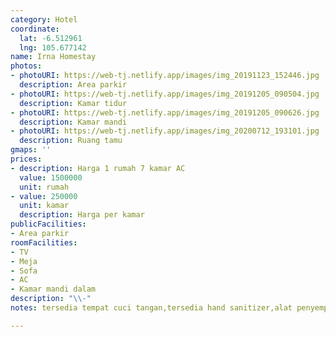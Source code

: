 ```yaml
---
category: Hotel
coordinate:
  lat: -6.512961
  lng: 105.677142
name: Irna Homestay
photos:
- photoURI: https://web-tj.netlify.app/images/img_20191123_152446.jpg
  description: Area parkir
- photoURI: https://web-tj.netlify.app/images/img_20191205_090504.jpg
  description: Kamar tidur
- photoURI: https://web-tj.netlify.app/images/img_20191205_090626.jpg
  description: Kamar mandi
- photoURI: https://web-tj.netlify.app/images/img_20200712_193101.jpg
  description: Ruang tamu
gmaps: ''
prices:
- description: Harga 1 rumah 7 kamar AC
  value: 1500000
  unit: rumah
- value: 250000
  unit: kamar
  description: Harga per kamar
publicFacilities:
- Area parkir
roomFacilities:
- TV
- Meja
- Sofa
- AC
- Kamar mandi dalam
description: "\\-"
notes: tersedia tempat cuci tangan,tersedia hand sanitizer,alat penyemprot disenfektan

---
```

